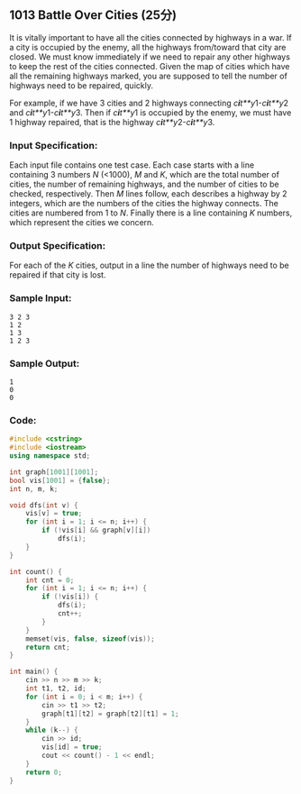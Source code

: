 ##  **1013** **Battle Over Cities** (25分)

It is vitally important to have all the cities connected by highways in a war. If a city is occupied by the enemy, all the highways from/toward that city are closed. We must know immediately if we need to repair any other highways to keep the rest of the cities connected. Given the map of cities which have all the remaining highways marked, you are supposed to tell the number of highways need to be repaired, quickly.

For example, if we have 3 cities and 2 highways connecting *c**i**t**y*1-*c**i**t**y*2 and *c**i**t**y*1-*c**i**t**y*3. Then if *c**i**t**y*1 is occupied by the enemy, we must have 1 highway repaired, that is the highway *c**i**t**y*2-*c**i**t**y*3.

### Input Specification:

Each input file contains one test case. Each case starts with a line containing 3 numbers *N* (<1000), *M* and *K*, which are the total number of cities, the number of remaining highways, and the number of cities to be checked, respectively. Then *M* lines follow, each describes a highway by 2 integers, which are the numbers of the cities the highway connects. The cities are numbered from 1 to *N*. Finally there is a line containing *K* numbers, which represent the cities we concern.

### Output Specification:

For each of the *K* cities, output in a line the number of highways need to be repaired if that city is lost.

### Sample Input:

```in
3 2 3
1 2
1 3
1 2 3
```

### Sample Output:

```out
1
0
0
```

### Code:

```c++
#include <cstring>
#include <iostream>
using namespace std;

int graph[1001][1001];
bool vis[1001] = {false};
int n, m, k;

void dfs(int v) {
    vis[v] = true;
    for (int i = 1; i <= n; i++) {
        if (!vis[i] && graph[v][i])
            dfs(i);
    }
}

int count() {
    int cnt = 0;
    for (int i = 1; i <= n; i++) {
        if (!vis[i]) {
            dfs(i);
            cnt++;
        }
    }
    memset(vis, false, sizeof(vis));
    return cnt;
}

int main() {
    cin >> n >> m >> k;
    int t1, t2, id;
    for (int i = 0; i < m; i++) {
        cin >> t1 >> t2;
        graph[t1][t2] = graph[t2][t1] = 1;
    }
    while (k--) {
        cin >> id;
        vis[id] = true;
        cout << count() - 1 << endl;
    }
    return 0;
}
```

